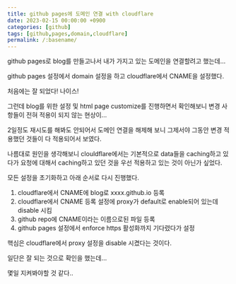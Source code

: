 ```yaml
---
title: github pages에 도메인 연결 with cloudflare
date: 2023-02-15 00:00:00 +0900
categories: [github]
tags: [github,pages,domain,cloudflare]
permalink: /:basename/
---
```


github pages로 blog를 만들고나서 내가 가지고 있는 도메인을 연결할려고 했는데...

github pages 설정에서 domain 설정을 하고 cloudflare에서 CNAME을 설정했다.

처음에는 잘 되었다! 나이스!

그런데 blog를 위한 설정 및 html page customize를 진행하면서 확인해보니 변경 사항들이 전혀 적용이 되지 않는 현상이...

2일정도 재시도를 해봐도 안되어서 도메인 연결을 해제해 보니 그제서야 그동안 변경 적용했던 것들이 다 적용되어서 보였다.

나름대로 원인을 생각해보니 clouldflare에서는 기본적으로 data들을 caching하고 있다가 요청에 대해서 caching하고 있던 것을 우선 적용하고 있는 것이 아닌가 싶었다.

모든 설정을 초기화하고 아래 순서로 다시 진행했다.

1. cloudflare에서 CNAME에 blog로 xxxx.github.io 등록
2. cloudflare에서 CNAME 등록 설정에 proxy가 default로 enable되어 있는데 disable 시킴
3. github repo에 CNAME이라는 이름으로된 파일 등록
4. github pages 설정에서 enforce https 활성화까지 기다렸다가 설정

핵심은 cloudflare에서 proxy 설정을 disable 시켰다는 것이다.

일단은 잘 되는 것으로 확인을 했는데...

몇일 지켜봐야할 것 같다..
